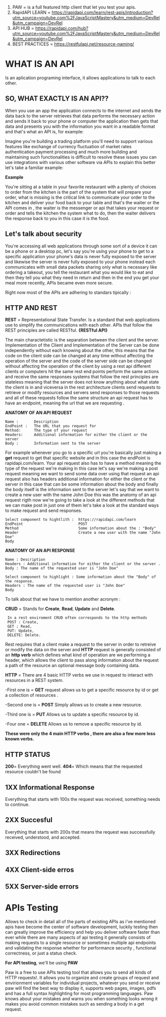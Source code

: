 1. PAW = is a full featured http client that let you test your apis.
2. RapidAPI LEARN = https://rapidapi.com/learn/rest-apis/introduction?utm_source=youtube.com%2FJavaScriptMastery&utm_medium=DevRel&utm_campaign=DevRel
3. API HUB = https://rapidapi.com/hub?utm_source=youtube.com%2FJavaScriptMastery&utm_medium=DevRel&utm_campaign=DevRel
4. BEST PRACTICES = https://restfulapi.net/resource-naming/

# **WHAT IS AN API**

Is an aplication programing interface, it allows applications to talk to each other.

## **SO, WHAT EXACTLY IS AN API??**

When you use an app the application connects to the internet and sends the data back to the
server retrieves that data performs the necessary action and sends it back to your phone or
computer the application then gets that data and presents you with the information you want in
a readable format and that's what an API is, for example:

Imagine you're building a trading platform you'll need to support various features like exchange of currency fluctuation of market rates authentication payment processing and much more building and maintaining such functionalities is difficult to resolve these issues you can use integrations with various other software via APIs to explain this better let's take a
familiar example:

**Example**

You're sitting at a table in your favorite restaurant with a plenty of choices to order from the kitchen is the part of the system that will prepare your order, what is missing is the critical link to communicate your order to the kitchen and deliver your food back to your table and that's the waiter or the API comes in , the waiter is the messenger or api that takes your request or order and tells the kitchen the system what to do, then the waiter delivers the response back to you in this case it is the food.

## **Let's talk about security**

You're accessing all web applications through some sort of a device it can be a phone or a desktop pc, let's say you're using your phone to get to a specific application your phone's data is never fully exposed to the server and likewise the server is never fully exposed to your phone instead each communicates with small data packets sharing only what is necessary like ordering a takeout, you tell the restaurant what you would like to eat and then they tell you what they need in return and then in the end you get your meal more recently, APIs became even more secure.

Right now most of the APIs are adhering to standars tipically :

## **HTTP AND REST**

**REST** = Representational State Transfer.
Is a standard that web applications use to simplify the communications with each other.
APIs that follow the REST principles are called RESTful.
**{RESTful API}**

The main charactetistic is the separation between the client and the server.
Implementation of the Client and Implementation of the Server can be done independently without each knowing about the other, this means that the code on the client side can be changed at any time without affecting the operation of the server and the code of the server side can be changed without affecting the operation of the client by using a rest api different clients or computers hit the same rest end points perform the same actions and receive the same responses systems that follow the rest principles are stateless meaning that the server does not know anything about what state the client is in and viceversa in the rest architecture clients send requests to retrieve or modify resources and servers send responses to those requests and all of these requests follow the same structure an api request has to have an endpoint, meaning the url that we are requesting .

**ANATOMY OF AN API REQUEST**

```
Name :       Description
EndPoint :   The URL that you request for
Method:      The type of your request
Headers:     Additional information for either the client or the server
Body :       Information sent to the server
```

For example whenever you go to a specific url you're basically just making a **get** request to get that specific website and in this case the endPoint is rapidapi.com/learn.
Your api request also has to have a method meaning the type of the request we're making in this case let's say we're making a post request meaning we want to send some data over using that request an api request also has headers additional information for either the client or the server in this case that can be some information about the body and finally the body itself is the information sent to the server let's say that we want to create a new user with the name John Doe this was the anatomy of an api request rigth now we're going to take a look at the different methods that we can make post in just one of them let's take a look at the standard ways to make request and send responses.

```
Select component to hightlith :  https://rapidapi.com/learn
EndPoint                         POST
Method                           Some information about the : "Body"
Header                           Create a new user with the name "John Doe"
Body

```

**ANATOMY OF AN API RESPONSE**

```
Name : Description
Headers : Additional information for either the client or the server .
Body : The name of the requested user is "John Doe"

```

```
Select component to highlight : Some information about the "Body" of the response.
Headers : The name of the requested user is "John Doe"
Body
```

To talk about that we have to mention another acronym :

**CRUD** = Stands for **Create**, **Read**, **Update** and **Delete**.

```
 In a rest enviroment CRUD often corresponds to the http methods
 POST : Create,
 GET : Read,
 PUT: Update,
 DELETE: Delete.

```

Rest requires that a client make a request to the server in order to retreive or modify the data on the server and **HTTP** request is generally consisted of an **http verb** which defines what kind of operation are we performing a header, which allows the client to pass along information about the request a path of the resource an optional message body containing data.

**HTTP** = There are 4 basic HTTP verbs we use in request to interact with resources in a REST system.

-First one is = **GET** request allows us to get a specific resource by id or get a collection of resources .

-Second one is = **POST** Simply allows us to create a new resource.

-Third one is = **PUT** Allows us to update a specific resource by id.

-Four one = **DELETE** Allows us to remove a specific resource by id.

**These were only the 4 main HTTP verbs , there are also a few more less known verbs.**

## **HTTP STATUS**

**200**= Everything went well.
**404**= Which means that the requested resource couldn't be found

## **1XX Informational Response**

Everything that starts with 100s the request was received, something needs to continue.

## **2XX Succesful**

Everything that starts with 200s that means the request was successfully received, understood, and accepted.

## **3XX Redirections**

## **4XX Client-side erros**

## **5XX Server-side errors**

# **APIs Testing**

Allows to check in detail all of the parts of existing APIs as i've mentioned apis have become the center of software development, luckily testing then can greatly improve the efficiency and help you deliver software faster than ever while there are many aspects of api testing it generally consists of making requests to a single resource or sometimes multiple api endpoints and validating the response whether for performance security , functional correctness, or just a status check.

**For API testing**, we'll be using **PAW**

Paw is a free to use APIs testing tool that allows you to send all kinds of HTTP requests!.
It allows you to organize and create groups of request and envirionment variables for individual projects, whatever you send or receive paw will find the best way to display it, supports web pages, images, pdfs and has a full syntax highlighting for most programming languages. Paw knows about your mistakes and warns you when something looks wrong it makes you avoid common mistakes such as sending a body in a get request.
